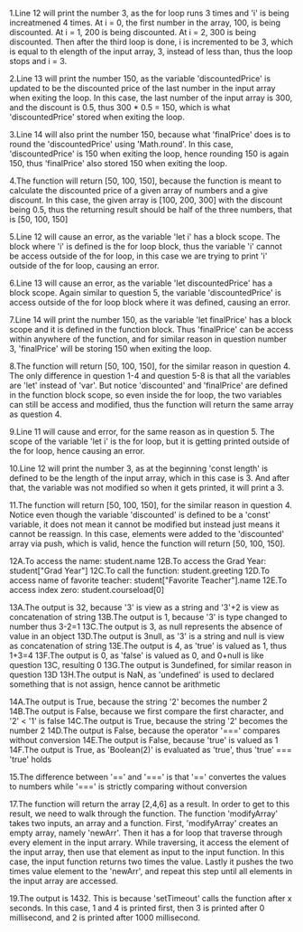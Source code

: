 1.Line 12 will print the number 3, as the for loop runs 3 times and 'i' is being increatmened 4 times. At i = 0, the first number in the array, 100, is being discounted. At i = 1, 200 is being discounted. At i = 2, 300 is being discounted. Then after the third loop is done, i is incremented to be 3, which is equal to th elength of the input array, 3, instead of less than, thus the loop stops and i = 3.

2.Line 13 will print the number 150, as the variable 'discountedPrice' is updated to be the discounted price of the last number in the input array when exiting the loop. In this case, the last number of the input array is 300, and the discount is 0.5, thus 300 * 0.5 = 150, which is what 'discountedPrice' stored when exiting the loop.

3.Line 14 will also print the number 150, because what 'finalPrice' does is to round the 'discountedPrice' using 'Math.round'. In this case, 'discountedPrice' is 150 when exiting the loop, hence rounding 150 is again 150, thus 'finalPrice' also stored 150 when exiting the loop.

4.The function will return [50, 100, 150], because the function is meant to calculate the discounted price of a given array of numbers and a give discount. In this case, the given array is [100, 200, 300] with the discount being 0.5, thus the returning result should be half of the three numbers, that is [50, 100, 150]

5.Line 12 will cause an error, as the variable 'let i' has a block scope. The block where 'i' is defined is the for loop block, thus the variable 'i' cannot be access outside of the for loop, in this case we are trying to print 'i' outside of the for loop, causing an error.

6.Line 13 will cause an error, as the variable 'let discountedPrice' has a block scope. Again similar to question 5, the variable 'discountedPrice' is access outside of the for loop block where it was defined, causing an error.

7.Line 14 will print the number 150, as the variable 'let finalPrice' has a block scope and it is defined in the function block. Thus 'finalPrice' can be access within anywhere of the function, and for similar reason in question number 3, 'finalPrice' will be storing 150 when exiting the loop.

8.The function will return [50, 100, 150], for the similar reason in question 4. The only difference in question 1-4 and question 5-8 is that all the variables are 'let' instead of 'var'. But notice 'discounted' and 'finalPrice' are defined in the function block scope, so even inside the for loop, the two variables can still be access and modified, thus the function will return the same array as question 4.

9.Line 11 will cause and error, for the same reason as in question 5. The scope of the variable 'let i' is the for loop, but it is getting printed outside of the for loop, hence causing an error.

10.Line 12 will print the number 3, as at the beginning 'const length' is defined to be the length of the input array, which in this case is 3. And after that, the variable was not modified so when it gets printed, it will print a 3.

11.The function will return [50, 100, 150], for the similar reason in question 4. Notice even though the variable 'discounted' is defined to be a 'const' variable, it does not mean it cannot be modified but instead just means it cannot be reassign. In this case, elements were added to the 'discounted' array via push, which is valid, hence the function will return [50, 100, 150].

12A.To access the name: student.name
12B.To access the Grad Year: student["Grad Year"]
12C.To call the function: student.greeting
12D.To access name of favorite teacher: student["Favorite Teacher"].name
12E.To access index zero: student.courseload[0]

13A.The output is 32, because '3' is view as a string and '3'+2 is view as concatenation of string
13B.The output is 1, because '3' is type changed to number thus 3-2=1
13C.The output is 3, as null represents the absence of value in an object
13D.The output is 3null, as '3' is a string and null is view as concatenation of string
13E.The output is 4, as 'true' is valued as 1, thus 1+3=4
13F.The output is 0, as 'false' is valued as 0, and 0+null is like question 13C, resulting 0
13G.The output is 3undefined, for similar reason in question 13D
13H.The output is NaN, as 'undefined' is used to declared something that is not assign, hence cannot be arithmetic

14A.The output is True, because the string '2' becomes the number 2
14B.The output is False, because we first compare the first character, and '2' < '1' is false
14C.The output is True, because the string '2' becomes the number 2
14D.The output is False, because the operator '===' compares without conversion
14E.The output is False, because 'true' is valued as 1
14F.The output is True, as 'Boolean(2)' is evaluated as 'true', thus 'true' === 'true' holds

15.The difference between '==' and '===' is that '==' convertes the values to numbers while '===' is strictly comparing without conversion

17.The function will return the array [2,4,6] as a result. In order to get to this result, we need to walk through the function. The function 'modifyArray' takes two inputs, an array and a function. First, 'modifyArray' creates an empty array, namely 'newArr'. Then it has a for loop that traverse through every element in the input arrary. While traversing, it access the element of the input array, then use that element as input to the input function. In this case, the input function returns two times the value. Lastly it pushes the two times value element to the 'newArr', and repeat this step until all elements in the input array are accessed.

19.The output is 1432. This is because 'setTimeout' calls the function after x seconds. In this case, 1 and 4 is printed first, then 3 is printed after 0 millisecond, and 2 is printed after 1000 millisecond.
